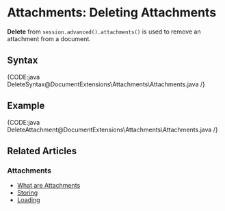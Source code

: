 # Attachments: Deleting Attachments

**Delete** from `session.advanced().attachments()` is used to remove an attachment from a document.

## Syntax

{CODE:java DeleteSyntax@DocumentExtensions\Attachments\Attachments.java /}

## Example

{CODE:java DeleteAttachment@DocumentExtensions\Attachments\Attachments.java /}

## Related Articles

### Attachments

- [What are Attachments](../../../client-api/session/attachments/what-are-attachments)
- [Storing](../../../client-api/session/attachments/storing)
- [Loading](../../../client-api/session/attachments/loading)
